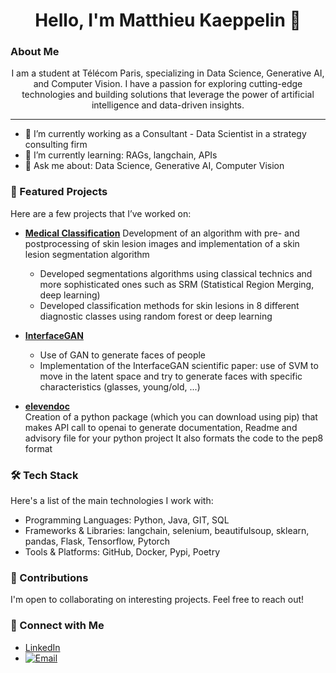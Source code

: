 
<h1 align="center"> Hello, I'm Matthieu Kaeppelin 👋 </h1>

### About Me
<p align="center">I am a student at Télécom Paris, specializing in Data Science, Generative AI, and Computer Vision. I have a passion for exploring cutting-edge technologies and building solutions that leverage the power of artificial intelligence and data-driven insights.</p>

---

- 🔭 I’m currently working as a Consultant - Data Scientist in a strategy consulting firm
- 🌱 I’m currently learning: RAGs, langchain, APIs 
- 💬 Ask me about: Data Science, Generative AI, Computer Vision

### 🚀 Featured Projects
Here are a few projects that I’ve worked on:

- [**Medical Classification**](https://github.com/matt-kaep/IMA-205---Projet-Github)
  Development of an algorithm with pre- and postprocessing of skin lesion images and implementation of a skin lesion segmentation algorithm
  - Developed segmentations algorithms using classical technics and more sophisticated ones such as SRM (Statistical Region Merging, deep learning)
  - Developed classification methods for skin lesions in 8 different diagnostic classes using random forest or deep learning
  
- [**InterfaceGAN**](link-to-project-repo)  
  - Use of GAN to generate faces of people
  - Implementation of the InterfaceGAN scientific paper: use of SVM to move in the latent space and try to generate faces with specific characteristics (glasses, young/old, ...)
    
- [**elevendoc**](https://github.com/matt-kaep/automated_python_documentation)  
  Creation of a python package (which you can download using pip) that makes API call to openai to generate documentation, Readme and advisory file for your python project
  It also formats the code to the pep8 format

### 🛠 Tech Stack
Here's a list of the main technologies I work with:

- Programming Languages: Python, Java, GIT, SQL
- Frameworks & Libraries: langchain, selenium, beautifulsoup, sklearn, pandas, Flask, Tensorflow, Pytorch
- Tools & Platforms: GitHub, Docker, Pypi, Poetry

### 🌟 Contributions
I'm open to collaborating on interesting projects. Feel free to reach out!

### 🔗 Connect with Me
- [LinkedIn](https://www.linkedin.com/in/matthieu-kaeppelin/)
- [![Email](https://img.shields.io/badge/Email-red?style=flat-square&logo=gmail)](mailto:matthieu.kaeppelin@gmail.com)
